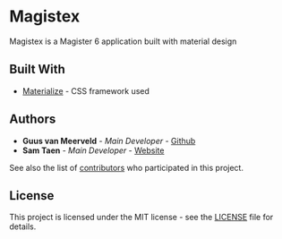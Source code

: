 # Magistex

Magistex is a Magister 6 application built with material design

## Built With

* [Materialize](https://materializecss.com) - CSS framework used

## Authors

* **Guus van Meerveld** - *Main Developer* - [Github](https://github.com/Guusvanmeerveld)
* **Sam Taen** - *Main Developer* - [Website](samtaen.nl)

See also the list of [contributors](https://github.com/Netfloex/Magistex/graphs/contributors) who participated in this project.

## License

This project is licensed under the MIT license - see the [LICENSE](LICENSE) file for details.

